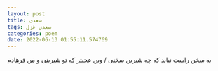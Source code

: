 ```yaml
---
layout: post
title: سعدی
tags: سعدی غزل
categories: poem
date: 2022-06-13 01:55:11.574769
---
```


به سخن راست نیاید که چه شیرین سخنی / وین عجبتر که تو شیرینی و من فرهادم